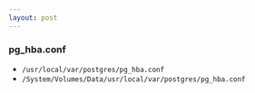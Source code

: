 ```yaml
---
layout: post
---
```

### pg_hba.conf
- `/usr/local/var/postgres/pg_hba.conf`
- `/System/Volumes/Data/usr/local/var/postgres/pg_hba.conf`